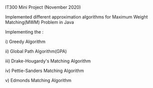 IT300 Mini Project (November 2020)

Implemented different approximation algorithms for Maximum Weight Matching(MWM) Problem in Java

Implementing the :

i) Greedy Algorithm

ii) Global Path Algorithm(GPA)

iii) Drake-Hougardy's Matching Algorithm

iv) Pettie-Sanders Matching Algorithm

v) Edmonds Matching Algorithm
